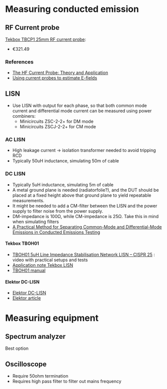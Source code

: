 # Measuring conducted emission
## RF Current probe
[Tekbox TBCP1 25mm RF current probe](https://eleshop.eu/tekbox-tbcp1-25mm-rf-current-probe.html):
* €321.49

### References
* [The HF Current Probe: Theory and Application](https://interferencetechnology.com/the-hf-current-probe-theory-and-application/)
* [Using current probes to estimate E-fields](https://www.edn.com/using-current-probes-to-estimate-e-fields/)

## LISN
* Use LISN with output for each phase, so that both common mode current and differential mode current can be measured using power combiners:
    * Minicircuits ZSC-2-2+ for DM mode
    * Minicircuits ZSCJ-2-2+ for CM mode

### AC LISN
* High leakage current -> isolation transformer needed to avoid tripping RCD
* Typically 50uH inductance, simulating 50m of cable

### DC LISN
* Typically 5uH inductance, simulating 5m of cable
* A metal ground plane is needed (radiatorfolie?), and the DUT should be placed at a fixed height above that ground plane to yield repeatable measurements.
* It might be needed to add a CM-filter between the LISN and the power supply to filter noise from the power supply.
* DM-impedance is 100Ω, while CM-impedance is 25Ω.  Take this in mind when simulating filters
* [A Practical Method for Separating Common-Mode and Differential-Mode Emissions in Conducted Emissions Testing](https://www.analog.com/media/en/analog-dialogue/volume-55/number-1/a-practical-method-for-separating-common-mode-and-differential-mode-emissions-in-conducted-emissions-testing.pdf)

#### Tekbox TBOH01
* [TBOH01 5uH Line Impedance Stabilisation Network LISN – CISPR 25](https://www.tekbox.com/product/tboh01-5uh-lisn-cispr-25/) : video with practical setups and tests
* [Application note Tekbox LISN](./AN_Conducted_Noise_Measurement_TekboxLISN_TBOH01_EMCview-1.pdf)
* [TBOH01 manual](./TBOH01_Manual-1.pdf)

#### Elektor DC-LISN
* [Elektor DC-LISN](https://www.elektor.com/elektor-dual-dc-lisn-150-khz-200-mhz)
* [Elektor article](https://www.elektormagazine.com/labs/dual-dc-lisn-for-emc-pre-compliance-testing-210296)

# Measuring equipment
## Spectrum analyzer
Best option

## Oscilloscope
* Require 50ohm termination
* Requires high pass filter to filter out mains frequency
